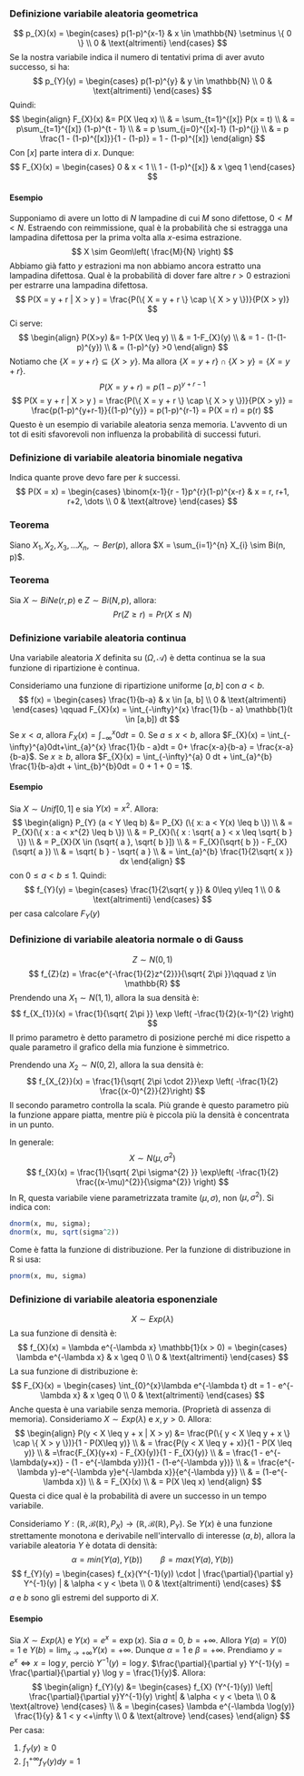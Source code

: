 ### Definizione variabile aleatoria geometrica
$$
p_{X}(x) = \begin{cases}
p(1-p)^{x-1} & x \in \mathbb{N} \setminus \{ 0 \} \\
0 & \text{altrimenti}
\end{cases}
$$
Se la nostra variabile indica il numero di tentativi prima di aver avuto successo, si ha:
$$
p_{Y}(y) = \begin{cases}
p(1-p)^{y}  & y \in \mathbb{N} \\
0 & \text{altrimenti}
\end{cases}
$$
Quindi:
$$
\begin{align}
F_{X}(x) &= P(X \leq x)  \\
 & = \sum_{t=1}^{[x]}  P(x = t)  \\
 & = p\sum_{t=1}^{[x]}  (1-p)^{t - 1} \\
 & = p \sum_{j=0}^{[x]-1}  (1-p)^{j} \\
 & = p \frac{1 - (1-p)^{[x]}}{1 - (1-p)} = 1 - (1-p)^{[x]}
\end{align}
$$
Con $[x]$ parte intera di $x$.
Dunque:
$$
F_{X}(x) = \begin{cases}
0 & x < 1 \\
1 - (1-p)^{[x]}  & x \geq 1
\end{cases}
$$
#### Esempio
Supponiamo di avere un lotto di $N$ lampadine di cui $M$ sono difettose, $0<M<N$. Estraendo con reimmissione, qual è la probabilità che si estragga una lampadina difettosa per la prima volta alla $x$-esima estrazione.
$$
X \sim Geom\left( \frac{M}{N} \right)
$$
Abbiamo già fatto $y$ estrazioni ma non abbiamo ancora estratto una lampadina difettosa.
Qual è la probabilità di dover fare altre $r>0$  estrazioni per estrarre una lampadina difettosa.
$$
P(X = y + r | X > y ) = \frac{P(\{ X = y + r \} \cap \{ X > y \})}{P(X > y)}
$$
Ci serve:
$$
\begin{align}
P(X>y) &= 1-P(X \leq y)  \\
 & = 1-F_{X}(y)  \\
 & = 1 - (1-(1-p)^{y}) \\
 & = (1-p)^{y} >0
\end{align}
$$
Notiamo che $\{ X = y + r \} \subseteq \{ X > y \}$. Ma allora $\{ X = y + r \} \cap \{ X > y \} = \{ X = y + r \}$.
$$
P(X =  y + r) = p(1-p)^{y + r - 1}
$$
$$
P(X = y + r | X > y ) = \frac{P(\{ X = y + r \} \cap \{ X > y \})}{P(X > y)} = \frac{p(1-p)^{y+r-1}}{(1-p)^{y}} = p(1-p)^{r-1} = P(X = r) = p(r)
$$
Questo è un esempio di variabile aleatoria senza memoria. L'avvento di un tot di esiti sfavorevoli non influenza la probabilità di successi futuri.
### Definizione di variabile aleatoria binomiale negativa
Indica quante prove devo fare per $k$ successi.
$$
P(X = x) = \begin{cases}
\binom{x-1}{r - 1}p^{r}(1-p)^{x-r} & x = r, r+1, r+2, \dots \\
0 & \text{altrove}
\end{cases}
$$
### Teorema
Siano $X_{1},X_{2},X_{3}, \dots X_{n}, \sim Ber(p)$, allora $X = \sum_{i=1}^{n} X_{i} \sim Bi(n, p)$.
### Teorema
Sia $X \sim BiNe(r, p)$ e $Z \sim Bi(N, p)$, allora:
$$
Pr(Z \geq r) = Pr(X \leq N)
$$

### Definizione variabile aleatoria continua
Una variabile aleatoria $X$ definita su $(\Omega, \mathcal{A})$ è detta continua se la sua funzione di ripartizione è continua.

Consideriamo una funzione di ripartizione uniforme $[a,b]$ con $a < b$.
$$
f(x) = \begin{cases}
\frac{1}{b-a}  & x \in [a, b] \\
0  & \text{altrimenti}
\end{cases} \qquad
F_{X}(x) = \int_{-\infty}^{x} \frac{1}{b - a} \mathbb{1}(t \in [a,b]) dt
$$
Se $x < a$, allora $F_{X}(x) = \int_{-\infty}^{x} 0dt = 0$.
Se $a \leq x < b$, allora $F_{X}(x) = \int_{-\infty}^{a}0dt+\int_{a}^{x} \frac{1}{b - a}dt = 0+ \frac{x-a}{b-a} = \frac{x-a}{b-a}$.
Se $x \geq b$, allora $F_{X}(x) = \int_{-\infty}^{a} 0 dt + \int_{a}^{b} \frac{1}{b-a}dt + \int_{b}^{b}0dt = 0 + 1 + 0 = 1$.

#### Esempio
Sia $X \sim Unif[0, 1]$ e sia $Y(x) = x^{2}$. Allora:
$$
\begin{align}
P_{Y} (a < Y \leq b) &= P_{X} (\{ x: a < Y(x) \leq b \})  \\
 & = P_{X}(\{ x : a < x^{2} \leq b \}) \\
 & = P_{X}(\{ x : \sqrt{ a } < x \leq \sqrt{ b } \}) \\
 & = P_{X}(X \in (\sqrt{ a }, \sqrt{ b }]) \\
 & = F_{X}(\sqrt{ b }) - F_{X}(\sqrt{ a }) \\
 & = \sqrt{ b } - \sqrt{ a } \\
 & = \int_{a}^{b} \frac{1}{2\sqrt{ x }} dx
\end{align}
$$
con $0 \leq a < b \leq1$.
Quindi:
$$
f_{Y}(y) = \begin{cases}
\frac{1}{2\sqrt{ y }}  & 0\leq y\leq 1 \\
0  & \text{altrimenti}
\end{cases}
$$
per casa calcolare $F_{Y}(y)$
### Definizione di variabile aleatoria normale o di Gauss
$$
Z \sim N(0,1)
$$
$$
f_{Z}(z) = \frac{e^{-\frac{1}{2}z^{2}}}{\sqrt{ 2\pi }}\qquad z \in \mathbb{R}
$$
Prendendo una $X_{1} \sim N(1,1)$, allora la sua densità è:
$$
f_{X_{1}}(x) = \frac{1}{\sqrt{ 2\pi }} \exp \left( -\frac{1}{2}(x-1)^{2} \right) 
$$
Il primo parametro è detto parametro di posizione perché mi dice rispetto a quale parametro il grafico della mia funzione è simmetrico.

Prendendo una $X_{2} \sim N(0, 2)$, allora la sua densità è:
$$
f_{X_{2}}(x) = \frac{1}{\sqrt{ 2\pi \cdot  2}}\exp \left( -\frac{1}{2} \frac{(x-0)^{2}}{2}\right) 
$$
Il secondo parametro controlla la scala. Più grande è questo parametro più la funzione appare piatta, mentre più è piccola più la densità è concentrata in un punto.

In generale:
$$
X \sim N(\mu, \sigma^{2})
$$
$$
f_{X}(x) = \frac{1}{\sqrt{ 2\pi \sigma^{2} }} \exp\left( -\frac{1}{2} \frac{(x-\mu)^{2}}{\sigma^{2}} \right)
$$
In R, questa variabile viene parametrizzata tramite $(\mu,\sigma)$, non $(\mu, \sigma^{2})$. Si indica con:
```r
dnorm(x, mu, sigma);
dnorm(x, mu, sqrt(sigma^2))
```
Come è fatta la funzione di distribuzione.
Per la funzione di distribuzione in R si usa:
```r
pnorm(x, mu, sigma)
```
### Definizione di variabile aleatoria esponenziale
$$
X \sim Exp(\lambda)
$$
La sua funzione di densità è:
$$
f_{X}(x) = \lambda e^{-\lambda x} \mathbb{1}(x > 0) = \begin{cases}
\lambda e^{-\lambda x}  & x \geq 0 \\
0 & \text{altrimenti}
\end{cases}
$$
La sua funzione di distribuzione è:
$$
F_{X}(x) = \begin{cases}
\int_{0}^{x}\lambda e^{-\lambda t} dt = 1 - e^{-\lambda x}  & x \geq 0 \\
0  & \text{altrimenti}
\end{cases}
$$
Anche questa è una variabile senza memoria. (Proprietà di assenza di memoria).
Consideriamo $X \sim Exp(\lambda)$ e $x, y > 0$. Allora:
$$
\begin{align}
P(y < X \leq y + x | X > y) &= \frac{P(\{ y < X \leq y + x \} \cap \{ X > y \})}{1 - P(X\leq y)}  \\
 & = \frac{P(y < X \leq y + x)}{1 - P(X \leq y)} \\
 & =\frac{F_{X}(y+x) - F_{X}(y)}{1 - F_{X}(y)} \\
 & = \frac{1 - e^{-\lambda(y+x)} - (1 - e^{-\lambda y})}{1 - (1-e^{-\lambda y})}  \\
 & = \frac{e^{-\lambda y}-e^{-\lambda y}e^{-\lambda x}}{e^{-\lambda y}}  \\
 & = (1-e^{-\lambda x}) \\
 & = F_{X}(x)  \\
 & = P(X \leq x)
\end{align}
$$
Questa ci dice qual è la probabilità di avere un successo in un tempo variabile.

Consideriamo $Y: (\mathbb{R}, \mathcal{B}(\mathbb{R}), P_{X}) \rightarrow (\mathbb{R}, \mathcal{B}(\mathbb{R}), P_{Y})$.
Se $Y(x)$ è una funzione strettamente monotona e derivabile nell'intervallo di interesse $(a, b)$, allora la variabile aleatoria $Y$ è dotata di densità:
$$
\alpha = min (Y(a), Y(b)) \qquad \beta = max(Y(a), Y(b))
$$
$$
f_{Y}(y) = \begin{cases}
f_{x}(Y^{-1}(y)) \cdot | \frac{\partial}{\partial y} Y^{-1}(y) |  & \alpha < y < \beta \\
0 & \text{altrimenti} 
\end{cases}
$$
$a$ e $b$ sono gli estremi del supporto di $X$.
#### Esempio
Sia $X \sim Exp(\lambda)$ e $Y(x) = e^{x} = \exp(x)$.
Sia $a = 0$, $b = +\infty$.
Allora $Y(a) = Y(0) = 1$ e $Y(b) = \lim_{ x \to +\infty } Y(x) = +\infty$.
Dunque $\alpha = 1$ e $\beta = +\infty$.
Prendiamo $y = e^{x} \Longleftrightarrow x = \log y$, perciò $Y^{-1}(y)= \log y$.
$\frac{\partial}{\partial y} Y^{-1}(y) = \frac{\partial}{\partial y} \log y = \frac{1}{y}$.
Allora:
$$
\begin{align}
f_{Y}(y) &= \begin{cases}
f_{X} (Y^{-1}(y)) \left| \frac{\partial}{\partial y}Y^{-1}(y) \right| &  \alpha < y < \beta \\
0 & \text{altrove}
\end{cases}  \\
 & =  \begin{cases}
\lambda e^{-\lambda \log(y)} \frac{1}{y}  & 1 < y <+\infty \\
0 & \text{altrove}
\end{cases}
\end{align}
$$
Per casa:
1) $f_{Y}(y) \geq 0$
2) $\int_{1}^{+\infty} f_{Y}(y)dy = 1$
